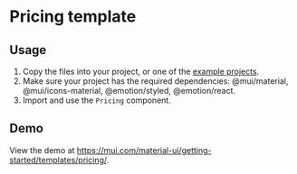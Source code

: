 # Pricing template

## Usage

<!-- #default-branch-switch -->

1. Copy the files into your project, or one of the [example projects](https://github.com/mui/material-ui/tree/master/examples).
2. Make sure your project has the required dependencies: @mui/material, @mui/icons-material, @emotion/styled, @emotion/react.
3. Import and use the `Pricing` component.

## Demo

<!-- #default-branch-switch -->

View the demo at https://mui.com/material-ui/getting-started/templates/pricing/.
